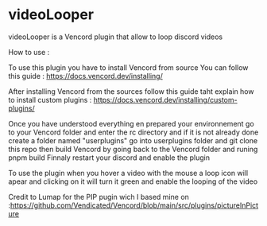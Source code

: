 # videoLooper
videoLooper is a Vencord plugin that allow to loop discord videos

How to use :

To use this plugin you have to install Vencord from source
You can follow this guide : https://docs.vencord.dev/installing/

After installing Vencord from the sources follow this guide taht explain how to install custom plugins : https://docs.vencord.dev/installing/custom-plugins/

Once you have understood everything en prepared your environnement
go to your Vencord folder and enter the rc directory and if it is not already done create a folder named "userplugins"
go into userplugins folder and git clone this repo
then build Vencord by going back to the Vencord folder and runing pnpm build
Finnaly restart your discord and enable the plugin

To use the plugin when you hover a video with the mouse a loop icon will apear and clicking on it will turn it green and enable the looping of the video

Credit to Lumap for the PIP pugin wich I based mine on :https://github.com/Vendicated/Vencord/blob/main/src/plugins/pictureInPicture
